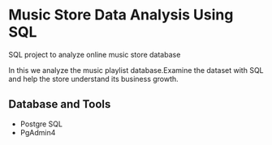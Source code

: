 # Music Store Data Analysis Using SQL
SQL project to analyze online music store database

In this we analyze the music playlist database.Examine the dataset with SQL and help the store understand its business growth.



## Database and Tools
* Postgre SQL
* PgAdmin4


